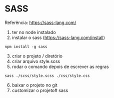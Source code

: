# SASS
Referência: https://sass-lang.com/

1. ter no node instalado
2. instalar o sass (https://sass-lang.com/install)
```
npm install -g sass    
```
3. criar o projeto / diretório
4. criar arquivo style.scss
5. rodar o comando depois de escrever as regras
```
sass ./scss/style.scss ./css/style.css 
```

6. baixar o projeto no git
7. customizar o projeto# sass
